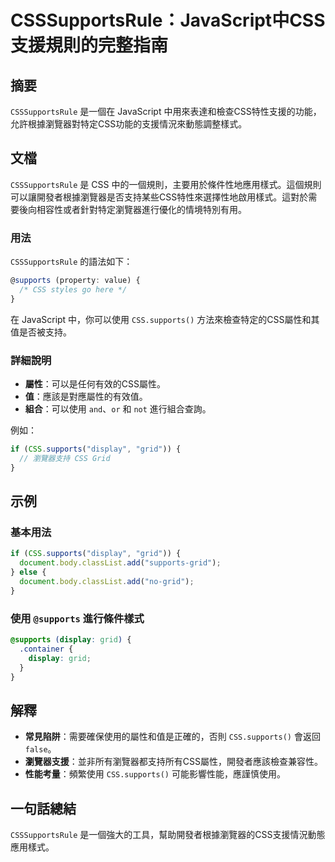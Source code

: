 <!--
Meta Description: # CSSSupportsRule：JavaScript中CSS支援規則的完整指南 ## 摘要 `CSSSupportsRule` 是一個在 JavaScript 中用來表達和檢查CSS特性支援的功能，允許根據瀏覽器對特定CSS功能的支援情況來動態調整樣式。 ## 文檔 `CSSSupportsRu...
Meta Keywords: css, supports, grid, csssupportsrule, javascript
-->

# CSSSupportsRule：JavaScript中CSS支援規則的完整指南

## 摘要
`CSSSupportsRule` 是一個在 JavaScript 中用來表達和檢查CSS特性支援的功能，允許根據瀏覽器對特定CSS功能的支援情況來動態調整樣式。

## 文檔
`CSSSupportsRule` 是 CSS 中的一個規則，主要用於條件性地應用樣式。這個規則可以讓開發者根據瀏覽器是否支持某些CSS特性來選擇性地啟用樣式。這對於需要後向相容性或者針對特定瀏覽器進行優化的情境特別有用。

### 用法
`CSSSupportsRule` 的語法如下：
```javascript
@supports (property: value) {
  /* CSS styles go here */
}
```
在 JavaScript 中，你可以使用 `CSS.supports()` 方法來檢查特定的CSS屬性和其值是否被支持。

### 詳細說明
- **屬性**：可以是任何有效的CSS屬性。
- **值**：應該是對應屬性的有效值。
- **組合**：可以使用 `and`、`or` 和 `not` 進行組合查詢。

例如：
```javascript
if (CSS.supports("display", "grid")) {
  // 瀏覽器支持 CSS Grid
}
```

## 示例
### 基本用法
```javascript
if (CSS.supports("display", "grid")) {
  document.body.classList.add("supports-grid");
} else {
  document.body.classList.add("no-grid");
}
```

### 使用 `@supports` 進行條件樣式
```css
@supports (display: grid) {
  .container {
    display: grid;
  }
}
```

## 解釋
- **常見陷阱**：需要確保使用的屬性和值是正確的，否則 `CSS.supports()` 會返回 `false`。
- **瀏覽器支援**：並非所有瀏覽器都支持所有CSS屬性，開發者應該檢查兼容性。
- **性能考量**：頻繁使用 `CSS.supports()` 可能影響性能，應謹慎使用。

## 一句話總結
`CSSSupportsRule` 是一個強大的工具，幫助開發者根據瀏覽器的CSS支援情況動態應用樣式。